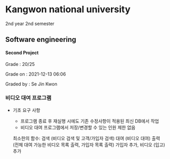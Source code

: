 # Kangwon national university

2nd year 2nd semester

## Software engineering
#### Second Project
Grade : 20/25

Grade on : 2021-12-13 06:06

Graded by	: Se Jin Kwon


### 비디오 대여 프로그램


- 기초 요구 사항
  * 프로그램 종료 후 재실행 시에도 기존 수정사항이 적용된 최신 DB에서 작업
  * 비디오 대여 프로그램에서 저장/변경할 수 있는 인원 제한 없음
 

  최소한의 함수:
검색 (비디오 검색 및 고객/가입자 검색)
대여 (비디오 대여)
출력 (전체 대여 가능한 비디오 목록 출력, 가입자 목록 출력)
가입자 추가, 비디오 (입고) 추가
